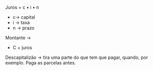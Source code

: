 Juros = c • i • n

- c→ capital
- i → taxa
- n → prazo

Montante → 

- C + juros

Descapitalizão → tira uma parte do que tem que pagar, quando, por exemplo. Paga as parcelas antes.
